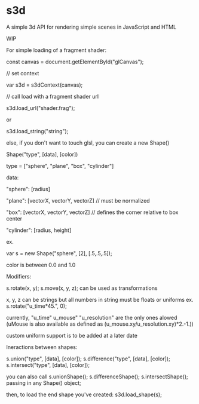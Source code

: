 # s3d
A simple 3d API for rendering simple scenes in JavaScript and HTML

WIP

For simple loading of a fragment shader:

const canvas = document.getElementById("glCanvas");

// set context

var s3d = s3dContext(canvas);

// call load with a fragment shader url

s3d.load_url("shader.frag");

or

s3d.load_string("string");

else, if you don't want to touch glsl, you can create a new Shape()

Shape("type", [data], [color])

type = ["sphere", "plane", "box", "cylinder"]

data:

"sphere": [radius]

"plane": [vectorX, vectorY, vectorZ] // must be normalized

"box": [vectorX, vectorY, vectorZ] // defines the corner relative to box center

"cylinder": [radius, height]

ex.

var s = new Shape("sphere", [2], [.5,.5,.5]);

color is between 0.0 and 1.0

Modifiers:

s.rotate(x, y); s.move(x, y, z); can be used as transformations

x, y, z can be strings but all numbers in string must be floats or uniforms ex. s.rotate("u_time*45.", 0);

currently, "u_time" u_mouse" "u_resolution" are the only ones alowed (uMouse is also available as defined as (u_mouse.xy/u_resolution.xy)*2.-1.))

custom uniform support is to be added at a later date

Ineractions between shapes:

s.union("type", [data], [color]); s.difference("type", [data], [color]); s.intersect("type", [data], [color]);

you can also call s.unionShape(); s.differenceShape(); s.intersectShape(); passing in any Shape() object;

then, to load the end shape you've created:
s3d.load_shape(s);
